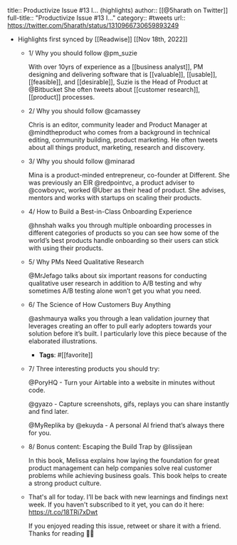 title:: Productivize Issue #13 I... (highlights)
author:: [[@5harath on Twitter]]
full-title:: "Productivize Issue \#13 I..."
category:: #tweets
url:: https://twitter.com/5harath/status/1310966730659893249

- Highlights first synced by [[Readwise]] [[Nov 18th, 2022]]
	- 1/ Why you should follow @pm_suzie
	  
	  With over 10yrs of experience as a [[business analyst]], PM designing and delivering software that is [[valuable]], [[usable]], [[feasible]], and [[desirable]], Suzie is the Head of Product at @Bitbucket She often tweets about [[customer research]], [[product]] processes.
	- 2/ Why you should follow @camassey
	  
	  Chris is an editor, community leader and Product Manager at @mindtheproduct who comes from a background in technical editing, community building, product marketing. He often tweets about all things product, marketing, research and discovery.
	- 3/ Why you should follow @minarad
	  
	  Mina is a product-minded entrepreneur, co-founder at Different. She was previously an EIR @redpointvc, a product adviser to @cowboyvc, worked @Uber as their head of product. She advises, mentors and works with startups on scaling their products.
	- 4/ How to Build a Best-in-Class Onboarding Experience
	  
	  @hnshah walks you through multiple onboarding processes in different categories of products so you can see how some of the world’s best products handle onboarding so their users can stick with using their products.
	- 5/ Why PMs Need Qualitative Research
	  
	  @MrJefago talks about six important reasons for conducting qualitative user research in addition to A/B testing and why sometimes A/B testing alone won’t get you what you need.
	- 6/ The Science of How Customers Buy Anything
	  
	  @ashmaurya walks you through a lean validation journey that leverages creating an offer to pull early adopters towards your solution before it’s built. I particularly love this piece because of the elaborated illustrations.
		- **Tags**: #[[favorite]]
	- 7/ Three interesting products you should try:
	  
	  @PoryHQ - Turn your Airtable into a website in minutes without code.
	  
	  @gyazo - Capture screenshots, gifs, replays you can share instantly and find later.
	  
	  @MyReplika by @ekuyda - A personal AI friend that’s always there for you.
	- 8/ Bonus content: Escaping the Build Trap by @lissijean
	  
	  In this book, Melissa explains how laying the foundation for great product management can help companies solve real customer problems while achieving business goals. This book helps to create a strong product culture.
	- That's all for today. I’ll be back with new learnings and findings next week. If you haven't subscribed to it yet, you can do it here: https://t.co/18TRj7xDwt
	  
	  If you enjoyed reading this issue, retweet or share it with a friend. Thanks for reading 🙏🏽